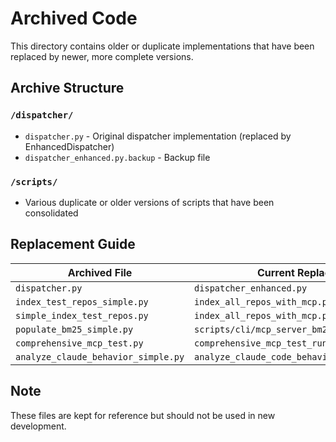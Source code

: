 # Archived Code

This directory contains older or duplicate implementations that have been replaced by newer, more complete versions.

## Archive Structure

### `/dispatcher/`
- `dispatcher.py` - Original dispatcher implementation (replaced by EnhancedDispatcher)
- `dispatcher_enhanced.py.backup` - Backup file

### `/scripts/`
- Various duplicate or older versions of scripts that have been consolidated

## Replacement Guide

| Archived File | Current Replacement |
|--------------|-------------------|
| `dispatcher.py` | `dispatcher_enhanced.py` |
| `index_test_repos_simple.py` | `index_all_repos_with_mcp.py` |
| `simple_index_test_repos.py` | `index_all_repos_with_mcp.py` |
| `populate_bm25_simple.py` | `scripts/cli/mcp_server_bm25.py` |
| `comprehensive_mcp_test.py` | `comprehensive_mcp_test_runner.py` |
| `analyze_claude_behavior_simple.py` | `analyze_claude_code_behavior_comprehensive.py` |

## Note
These files are kept for reference but should not be used in new development.